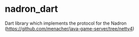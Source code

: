 # nadron_dart
Dart library which implements the protocol for the Nadron (https://github.com/menacher/java-game-server/tree/netty4)
